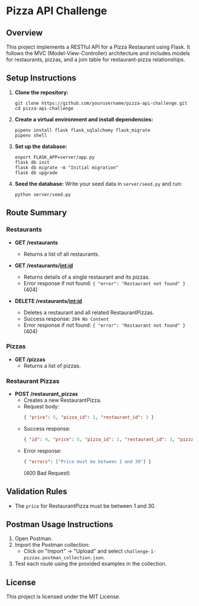 # Pizza API Challenge

## Overview
This project implements a RESTful API for a Pizza Restaurant using Flask. It follows the MVC (Model-View-Controller) architecture and includes models for restaurants, pizzas, and a join table for restaurant-pizza relationships.

## Setup Instructions

1. **Clone the repository:**
   ```
   git clone https://github.com/yourusername/pizza-api-challenge.git
   cd pizza-api-challenge
   ```

2. **Create a virtual environment and install dependencies:**
   ```
   pipenv install flask flask_sqlalchemy flask_migrate
   pipenv shell
   ```

3. **Set up the database:**
   ```
   export FLASK_APP=server/app.py
   flask db init
   flask db migrate -m "Initial migration"
   flask db upgrade
   ```

4. **Seed the database:**
   Write your seed data in `server/seed.py` and run:
   ```
   python server/seed.py
   ```

## Route Summary

### Restaurants
- **GET /restaurants**
  - Returns a list of all restaurants.
  
- **GET /restaurants/<int:id>**
  - Returns details of a single restaurant and its pizzas.
  - Error response if not found: `{ "error": "Restaurant not found" }` (404)

- **DELETE /restaurants/<int:id>**
  - Deletes a restaurant and all related RestaurantPizzas.
  - Success response: `204 No Content`
  - Error response if not found: `{ "error": "Restaurant not found" }` (404)

### Pizzas
- **GET /pizzas**
  - Returns a list of pizzas.

### Restaurant Pizzas
- **POST /restaurant_pizzas**
  - Creates a new RestaurantPizza.
  - Request body:
    ```json
    { "price": 5, "pizza_id": 1, "restaurant_id": 3 }
    ```
  - Success response:
    ```json
    { "id": 4, "price": 5, "pizza_id": 1, "restaurant_id": 3, "pizza": { "id": 1, "name": "Emma", "ingredients": "Dough, Tomato Sauce, Cheese" }, "restaurant": { "id": 3, "name": "Kiki's Pizza", "address": "address3" } }
    ```
  - Error response:
    ```json
    { "errors": ["Price must be between 1 and 30"] }
    ```
    (400 Bad Request)

## Validation Rules
- The `price` for RestaurantPizza must be between 1 and 30.

## Postman Usage Instructions
1. Open Postman.
2. Import the Postman collection:
   - Click on "Import" → "Upload" and select `challenge-1-pizzas.postman_collection.json`.
3. Test each route using the provided examples in the collection.

## License
This project is licensed under the MIT License.